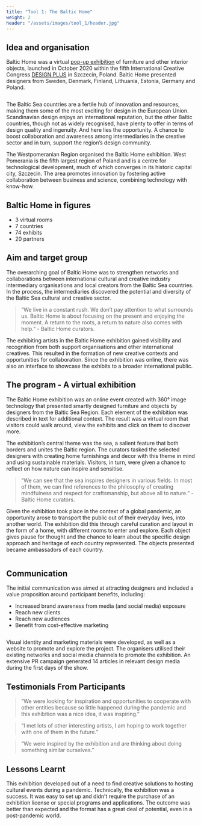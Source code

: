 ```yaml
---
title: "Tool 1: The Baltic Home"
weight: 2
header: "/assets/images/tool_1/header.jpg"
---
```


## Idea and organisation

Baltic Home was a virtual [pop-up exhibition](http://baltichome.wzp.pl/) of furniture and other interior objects, launched in October 2020 within the fifth International Creative Congress [DESIGN PLUS](http://designplus.net.pl) in Szczecin, Poland. Baltic Home presented designers from Sweden, Denmark, Finland, Lithuania, Estonia, Germany and Poland.

<img src="/assets/images/tool_1/tool1_1.png" alt="" />

The Baltic Sea countries are a fertile hub of innovation and resources, making them some of the most exciting for design in the European Union. Scandinavian design enjoys an international reputation, but the other Baltic countries, though not as widely recognised, have plenty to offer in terms of design quality and ingenuity. And here lies the opportunity. A chance to boost collaboration and awareness among intermediaries in the creative sector and in turn, support the region’s design community.

The Westpomeranian Region organised the Baltic Home exhibition. West Pomerania is the fifth largest region of Poland and is a centre for technological development, much of which converges in its historic capital city, Szczecin. The area promotes innovation by fostering active collaboration between business and science, combining technology with know-how.

## Baltic Home in figures

* 3 virtual rooms
* 7 countries
* 74 exhibits
* 20 partners

## Aim and target group

The overarching goal of Baltic Home was to strengthen networks and collaborations between international cultural and creative industry intermediary organisations and local creators from the Baltic Sea countries. In the process, the intermediaries discovered the potential and diversity of the Baltic Sea cultural and creative sector.

> “We live in a constant rush. We don’t pay attention to what surrounds us. Baltic Home is about focusing on the present and enjoying the moment. A return to the roots, a return to nature also comes with help.” - Baltic Home curators.

The exhibiting artists in the Baltic Home exhibition gained visibility and recognition from both support organisations and other international creatives. This resulted in the formation of new creative contexts and opportunities for collaboration. Since the exhibition was online, there was also an interface to showcase the exhibits to a broader international public.

## The program - A virtual exhibition

The Baltic Home exhibition was an online event created with 360° image technology that presented smartly designed furniture and objects by designers from the Baltic Sea Region. Each element of the exhibition was described in text for additional context. The result was a virtual room that visitors could walk around, view the exhibits and click on them to discover more.

The exhibition’s central theme was the sea, a salient feature that both borders and unites the Baltic region. The curators tasked the selected designers with creating home furnishings and decor with this theme in mind and using sustainable materials. Visitors, in turn, were given a chance to reflect on how nature can inspire and sensitise.

> “We can see that the sea inspires designers in various fields. In most of them, we can find references to the philosophy of creating mindfulness and respect for craftsmanship, but above all to nature.” - Baltic Home curators.

Given the exhibition took place in the context of a global pandemic, an opportunity arose to transport the public out of their everyday lives, into another world. The exhibition did this through careful curation and layout in the form of a home, with different rooms to enter and explore. Each object gives pause for thought and the chance to learn about the specific design approach and heritage of each country represented. The objects presented became ambassadors of each country.

<img src="/assets/images/tool_1/tool1_1.png" alt="" />

## Communication

The initial communication was aimed at attracting designers and included a value proposition around participant benefits, including:

* Increased brand awareness from media (and social media) exposure
* Reach new clients
* Reach new audiences
* Benefit from cost-effective marketing

<img src="/assets/images/tool_1/tool1_2.jpg" alt="" />

Visual identity and marketing materials were developed, as well as a website to promote and explore the project. The organisers utilised their existing networks and social media channels to promote the exhibition. An extensive PR campaign generated 14 articles in relevant design media during the first days of the show.

## Testimonials From Participants

> “We were looking for inspiration and opportunities to cooperate with other entities because so little happened during the pandemic and this exhibition was a nice idea, it was inspiring.”

> “I met lots of other interesting artists, I am hoping to work together with one of them in the future.”

> “We were inspired by the exhibition and are thinking about doing something similar ourselves.”

## Lessons Learnt

This exhibition developed out of a need to find creative solutions to hosting cultural events during a pandemic. Technically, the exhibition was a success. It was easy to set up and didn’t require the purchase of an exhibition license or special programs and applications. The outcome was better than expected and the format has a great deal of potential, even in a post-pandemic world.

